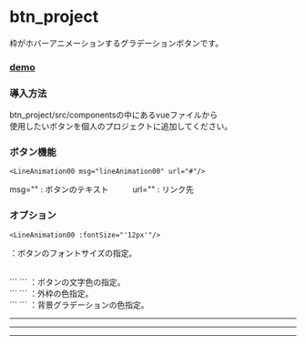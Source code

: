 # btn_project
枠がホバーアニメーションするグラデーションボタンです。  

### [demo](https://sakaihisae.github.io/btn_project/)

### 導入方法
btn_project/src/componentsの中にあるvueファイルから  
使用したいボタンを個人のプロジェクトに追加してください。

### ボタン機能
```
<LineAnimation00 msg="lineAnimation00" url="#"/>
```
msg="" : ボタンのテキスト　　　url="" : リンク先  

### オプション
```
<LineAnimation00 :fontSize="'12px'"/>
```
：ボタンのフォントサイズの指定。

<br>
```
<LineAnimation00 :Color="'#000'"/>
```
：ボタンの文字色の指定。

<br>
```
<LineAnimation00 :borderColor="'#fff'"/>
```
：外枠の色指定。

<br>
```
<LineAnimation00 bgGradation="'linear-gradient(45deg, #8cced2 5%,#c09cdd 45%, #ecbeca 95%)'"/>
```
：背景グラデーションの色指定。

<br>


------------------------------------
********
________
